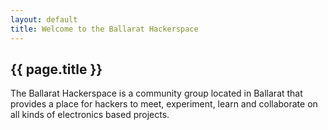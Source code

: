 ```yaml
---
layout: default
title: Welcome to the Ballarat Hackerspace
---
```


## <i class="fa fa-heart"></i> <i class="fa fa-angle-right"></i> {{ page.title }}

The Ballarat Hackerspace is a community group located in Ballarat that provides
a place for hackers to meet, experiment, learn and collaborate on all kinds of
electronics based projects.

